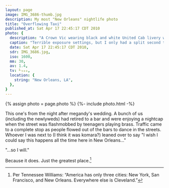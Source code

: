 ```yaml
---
layout: page
image: IMG_3686-thumb.jpg
description: My most "New Orleans" nightlife photo
title: "Overflowing Taxi"
published_at: Sat Apr 17 22:45:17 CDT 2010
photo: {
  description: "A Crown Vic wearing black and white United Cab livery with at least five passengers. Possibly an entire bachelorette party? They are drunk. One is waving out an open window and screaming, the one on her lap is blowing me a kiss through the front window. The drivers' face is partially obscured by beads hanging off the mirror and his expression is pretty deadpan, but I like to think that he believes fares like these are what make New Orleans the best place in the world, as long as they don't throw up in his car.",
  caption: "Terrible exposure settings, but I only had a split second to get the shot.",
  date: Sat Apr 17 22:45:17 CDT 2010,
  sdr: IMG_3686.jpg,
  iso: 1600,
  mm: 30,
  av: 1.4,
  tv: ⅟₅₀₀,
  location: {
    string: "New Orleans, LA",
  },
}
---
```


{% assign photo = page.photo %}
{%- include photo.html -%}

This one's from the night after megandy's wedding. A bunch of us (including the newlyweds) had retired to a bar and were enjoying a nightcap when the street was flashmobbed by teenagers playing brass. Traffic came to a complete stop as people flowed out of the bars to dance in the streets. Whoever I was next to (I think it was komara?) leaned over to say "I wish I could say this happens all the time here in New Orleans…"

"…so I will."

Because it does. Just the greatest place.[^quote]

[^quote]: Per Tennessee Williams: “America has only three cities: New York, San Francisco, and New Orleans. Everywhere else is Cleveland.”
